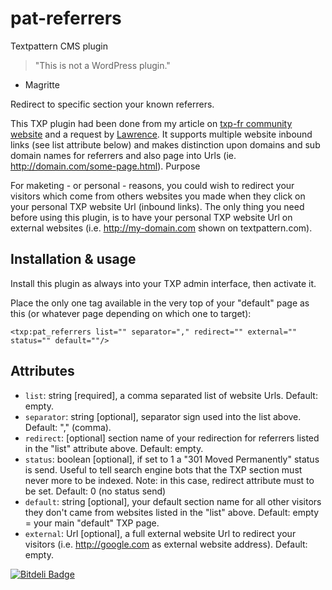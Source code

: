 # pat-referrers

Textpattern CMS plugin

> "This is not a WordPress plugin."
- Magritte

Redirect to specific section your known referrers.

This TXP plugin had been done from my article on [txp-fr community website](http://txp-fr.net/2012/02/09/display-a-page-on-your-website-for-known-referrers) and a request by [Lawrence](http://txp-fr.net/2012/02/09/display-a-page-on-your-website-for-known-referrers/comments#c000031). It supports multiple website inbound links (see list attribute below) and makes distinction upon domains and sub domain names for referrers and also page into Urls (ie. http://domain.com/some-page.html).
Purpose

For maketing - or personal - reasons, you could wish to redirect your visitors which come from others websites you made when they click on your personal TXP website Url (inbound links). The only thing you need before using this plugin, is to have your personal TXP website Url on external websites (i.e. http://my-domain.com shown on textpattern.com).

## Installation & usage

Install this plugin as always into your TXP admin interface, then activate it.

Place the only one tag available in the very top of your "default" page as this (or whatever page depending on which one to target):

    <txp:pat_referrers list="" separator="," redirect="" external="" status="" default=""/>

## Attributes

* `list`: string [required], a comma separated list of website Urls. Default: empty.
* `separator`: string [optional], separator sign used into the list above. Default: "," (comma).
* `redirect`: [optional] section name of your redirection for referrers listed in the "list" attribute above. Default: empty.
* `status`: boolean [optional], if set to 1 a "301 Moved Permanently" status is send. Useful to tell search engine bots that the TXP section must never more to be indexed. Note: in this case, redirect attribute must to be set. Default: 0 (no status send)
* `default`: string [optional], your default section name for all other visitors they don't came from websites listed in the "list" above. Default: empty = your main "default" TXP page.
* `external`: Url [optional], a full external website Url to redirect your visitors (i.e. http://google.com as external website address). Default: empty.



[![Bitdeli Badge](https://d2weczhvl823v0.cloudfront.net/cara-tm/pat-referrers/trend.png)](https://bitdeli.com/free "Bitdeli Badge")

